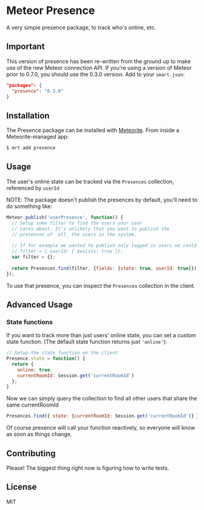 # Meteor Presence

A very simple presence package, to track who's online, etc.

## Important

This version of presence has been re-written from the ground up to make use of the new Meteor connection API.
If you're using a version of Meteor prior to 0.7.0, you should use the 0.3.0 version. Add to your `smart.json`:

```json
"packages": {
  "presence": "0.3.0"
}
```

## Installation

The Presence package can be installed with [Meteorite](https://github.com/oortcloud/meteorite/). From inside a Meteorite-managed app:

``` sh
$ mrt add presence
```

## Usage

The user's online state can be tracked via the `Presences` collection, referenced by `userId`

NOTE: The package doesn't publish the presences by default, you'll need to do something like:
```js
Meteor.publish('userPresence', function() {
  // Setup some filter to find the users your user
  // cares about. It's unlikely that you want to publish the 
  // presences of _all_ the users in the system.
  
  // If for example we wanted to publish only logged in users we could apply:
  // filter = { userId: { $exists: true }};
  var filter = {}; 
  
  return Presences.find(filter, {fields: {state: true, userId: true}});
});
```

To use that presence, you can inspect the `Presences` collection in the client.

## Advanced Usage

### State functions

If you want to track more than just users' online state, you can set a custom state function. (The default state function returns just `'online'`):

```js
// Setup the state function on the client
Presence.state = function() {
  return {
    online: true,
    currentRoomId: Session.get('currentRoomId')
  };
}
```

Now we can simply query the collection to find all other users that share the same currentRoomId

```js
Presences.find({ state: {currentRoomId: Session.get('currentRoomId')} })
```

Of course presence will call your function reactively, so everyone will know as soon as things change.

## Contributing

Please! The biggest thing right now is figuring how to write tests.

## License

MIT
